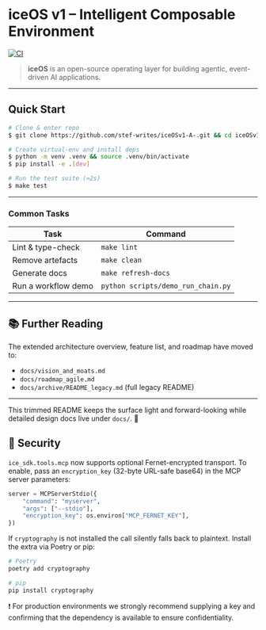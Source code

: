 # iceOS v1 – Intelligent Composable Environment

[![CI](https://github.com/stef-writes/iceOSv1-A-/actions/workflows/ci.yml/badge.svg)](https://github.com/stef-writes/iceOSv1-A-/actions/workflows/ci.yml)

> **iceOS** is an open-source operating layer for building agentic, event-driven AI applications.

---

## Quick Start

```bash
# Clone & enter repo
$ git clone https://github.com/stef-writes/iceOSv1-A-.git && cd iceOSv1-A-

# Create virtual-env and install deps
$ python -m venv .venv && source .venv/bin/activate
$ pip install -e .[dev]

# Run the test suite (≈2s)
$ make test
```

---

### Common Tasks
| Task                | Command                 |
|---------------------|-------------------------|
| Lint & type-check   | `make lint`             |
| Remove artefacts    | `make clean`            |
| Generate docs       | `make refresh-docs`     |
| Run a workflow demo | `python scripts/demo_run_chain.py` |

---

## 📚 Further Reading
The extended architecture overview, feature list, and roadmap have moved to:

* `docs/vision_and_moats.md`
* `docs/roadmap_agile.md`
* `docs/archive/README_legacy.md` (full legacy README)

---

This trimmed README keeps the surface light and forward-looking while detailed design docs live under `docs/`. 🎉

## 🔐 Security
`ice_sdk.tools.mcp` now supports optional Fernet-encrypted transport. To enable, pass an `encryption_key` (32-byte URL-safe base64) in the MCP server parameters:

```python
server = MCPServerStdio({
    "command": "myserver",
    "args": ["--stdio"],
    "encryption_key": os.environ["MCP_FERNET_KEY"],
})
```

If `cryptography` is not installed the call silently falls back to plaintext. Install the extra via Poetry or pip:

```bash
# Poetry
poetry add cryptography

# pip
pip install cryptography
```

❗  For production environments we strongly recommend supplying a key and confirming that the dependency is available to ensure confidentiality.
